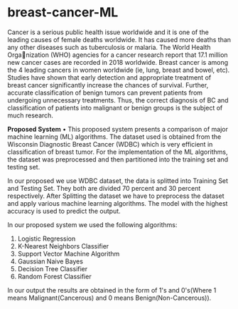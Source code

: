 # breast-cancer-ML

Cancer is a serious public health issue worldwide and it is one of the
leading causes of female deaths worldwide. It has caused more deaths than
any other diseases such as tuberculosis or malaria. The World Health Organization (WHO) agencies for a cancer research report that 17.1 million new
cancer cases are recorded in 2018 worldwide. Breast cancer is among the 4
leading cancers in women worldwide (ie, lung, breast and bowel, etc). Studies
have shown that early detection and appropriate treatment of breast cancer
significantly increase the chances of survival. Further, accurate classification of
benign tumors can prevent patients from undergoing unnecessary treatments.
Thus, the correct diagnosis of BC and classification of patients into malignant
or benign groups is the subject of much research.

**Proposed System**
• This proposed system presents a comparison of major machine learning
(ML) algorithms. The dataset used is obtained from the Wisconsin Diagnostic
Breast Cancer (WDBC) which is very efficient in classification of breast tumor.
For the implementation of the ML algorithms, the dataset was preprocessed
and then partitioned into the training set and testing set.

In our proposed we use WDBC dataset, the data is splitted into Training
Set and Testing Set. They both are divided 70 percent and 30 percent
respectively. After Splitting the dataset we have to preprocess the dataset
and apply various machine learning algorithms. The model with the highest
accuracy is used to predict the output.

In our proposed system we used the following algorithms:
1) Logistic Regression
2) K-Nearest Neighbors Classifier
3) Support Vector Machine Algorithm
4) Gaussian Naive Bayes
5) Decision Tree Classifier
6) Random Forest Classifier


In our output the results are obtained in the form of 1's and 0's(Where 1 means Malignant(Cancerous) and 0 means Benign(Non-Cancerous)).
